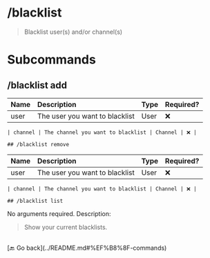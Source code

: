 # /blacklist
> Blacklist user(s) and/or channel(s) 

# Subcommands

## /blacklist add 

| Name | Description | Type | Required? | 
| :-- | :-- | :-- | :-- | 
| user | The user you want to blacklist | User | ❌ | 

    | channel | The channel you want to blacklist | Channel | ❌ | 

    ## /blacklist remove 

| Name | Description | Type | Required? | 
| :-- | :-- | :-- | :-- | 
| user | The user you want to blacklist | User | ❌ | 

    | channel | The channel you want to blacklist | Channel | ❌ | 

    ## /blacklist list 

No arguments required. Description: 
> Show your current blacklists. 

                            

<br>
 [🔙 Go back](../README.md#%EF%B8%8F-commands)